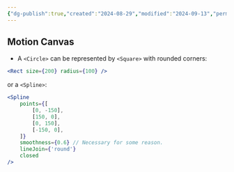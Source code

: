 ```yaml
---
{"dg-publish":true,"created":"2024-08-29","modified":"2024-09-13","permalink":"/40-development/motion-canvas/","dgPassFrontmatter":true,"updated":"2024-09-13"}
---
```



## Motion Canvas

- A `<Circle>` can be represented by `<Square>` with rounded corners:

```jsx
<Rect size={200} radius={100} />
```

or a `<Spline>`:

```jsx
<Spline
	points={[
		[0, -150],
		[150, 0],
		[0, 150],
		[-150, 0],
	]}
	smoothness={0.6} // Necessary for some reason.
	lineJoin={'round'}
	closed
/>
```
